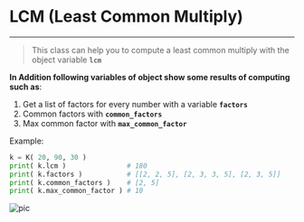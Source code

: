 # LCM (Least Common Multiply)
___
> This class can help you to compute a least common multiply with the object variable __```lcm```__

__In Addition following variables of object show some results of computing such as__:

   1. Get a list of factors for every number with a variable __```factors```__
   2. Common factors with __```common_factors```__
   3. Max common factor with __```max_common_factor```__
   
   Example: 
   ```python
k = K( 20, 90, 30 )
print( k.lcm )               # 180
print( k.factors )           # [[2, 2, 5], [2, 3, 3, 5], [2, 3, 5]]
print( k.common_factors )    # [2, 5]
print( k.max_common_factor ) # 10
   ```
 

![pic](https://images2.imgbox.com/38/1f/LPG1p1By_o.png)
